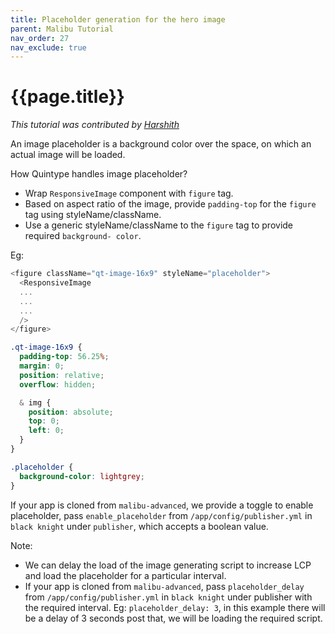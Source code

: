 ```yaml
---
title: Placeholder generation for the hero image
parent: Malibu Tutorial
nav_order: 27
nav_exclude: true
---
```


# {{page.title}}

_This tutorial was contributed by [Harshith](https://www.linkedin.com/in/harshith-raj-092ba4176)_

An image placeholder is a background color over the space, on which an actual image will be loaded.

How Quintype handles image placeholder?

- Wrap `ResponsiveImage` component with `figure` tag.
- Based on aspect ratio of the image, provide `padding-top` for the `figure` tag using styleName/className.
- Use a generic styleName/className to the `figure` tag to provide required `background- color`.

Eg: 
```javascript
<figure className="qt-image-16x9" styleName="placeholder">
  <ResponsiveImage
  ...
  ...
  ...
  />
</figure>
```

```css
.qt-image-16x9 {
  padding-top: 56.25%;
  margin: 0;
  position: relative;
  overflow: hidden;

  & img {
    position: absolute;
    top: 0;
    left: 0;
  }
}

.placeholder {
  background-color: lightgrey;
}
```

If your app is cloned from `malibu-advanced`, we provide a toggle to enable placeholder, pass `enable_placeholder` from `/app/config/publisher.yml` in `black knight` under `publisher`, which accepts a boolean value.

Note: 
- We can delay the load of the image generating script to increase LCP and load the placeholder for a particular interval.
- If your app is cloned from `malibu-advanced`, pass `placeholder_delay` from `/app/config/publisher.yml` in `black knight` under publisher with the required interval. Eg: `placeholder_delay: 3`, in this example there will be a delay of 3 seconds post that, we will be loading the required script.

